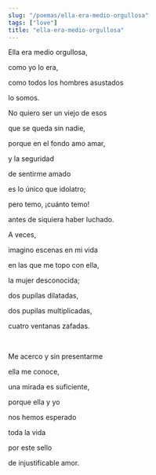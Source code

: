 ```yaml
---
slug: "/poemas/ella-era-medio-orgullosa"
tags: ["love"]
title: "ella-era-medio-orgullosa"
---
```

Ella era medio orgullosa,

como yo lo era,

como todos los hombres asustados

lo somos.

 

No quiero ser un viejo de esos

que se queda sin nadie,

porque en el fondo amo amar,

y la seguridad

de sentirme amado

es lo único que idolatro;

pero temo, ¡cuánto temo!

antes de siquiera haber luchado.

 

A veces,

imagino escenas en mi vida

en las que me topo con ella,

la mujer desconocida;

dos pupilas dilatadas,

dos pupilas multiplicadas,

cuatro ventanas zafadas.

&nbsp;

Me acerco y sin presentarme

ella me conoce,

una mirada es suficiente,

porque ella y yo

nos hemos esperado

toda la vida

por este sello

de injustificable amor.